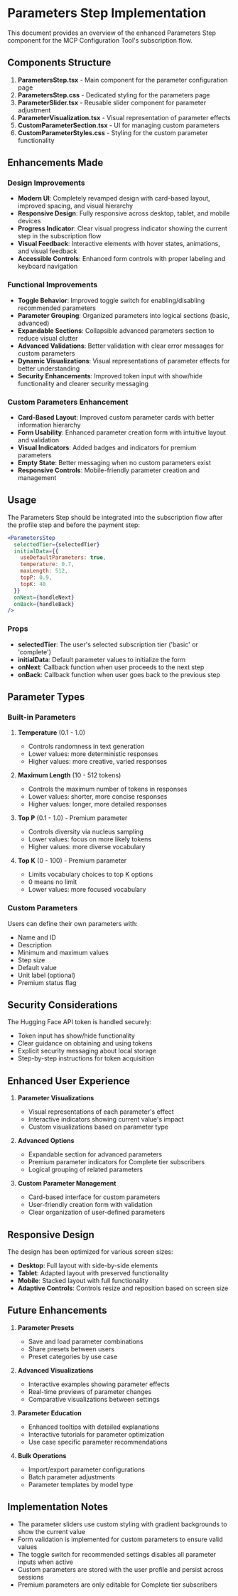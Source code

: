 # Parameters Step Implementation

This document provides an overview of the enhanced Parameters Step component for the MCP Configuration Tool's subscription flow.

## Components Structure

1. **ParametersStep.tsx** - Main component for the parameter configuration page
2. **ParametersStep.css** - Dedicated styling for the parameters page
3. **ParameterSlider.tsx** - Reusable slider component for parameter adjustment
4. **ParameterVisualization.tsx** - Visual representation of parameter effects
5. **CustomParameterSection.tsx** - UI for managing custom parameters
6. **CustomParameterStyles.css** - Styling for the custom parameter functionality

## Enhancements Made

### Design Improvements

- **Modern UI**: Completely revamped design with card-based layout, improved spacing, and visual hierarchy
- **Responsive Design**: Fully responsive across desktop, tablet, and mobile devices
- **Progress Indicator**: Clear visual progress indicator showing the current step in the subscription flow
- **Visual Feedback**: Interactive elements with hover states, animations, and visual feedback
- **Accessible Controls**: Enhanced form controls with proper labeling and keyboard navigation

### Functional Improvements

- **Toggle Behavior**: Improved toggle switch for enabling/disabling recommended parameters
- **Parameter Grouping**: Organized parameters into logical sections (basic, advanced)
- **Expandable Sections**: Collapsible advanced parameters section to reduce visual clutter
- **Advanced Validations**: Better validation with clear error messages for custom parameters
- **Dynamic Visualizations**: Visual representations of parameter effects for better understanding
- **Security Enhancements**: Improved token input with show/hide functionality and clearer security messaging

### Custom Parameters Enhancement

- **Card-Based Layout**: Improved custom parameter cards with better information hierarchy
- **Form Usability**: Enhanced parameter creation form with intuitive layout and validation
- **Visual Indicators**: Added badges and indicators for premium parameters
- **Empty State**: Better messaging when no custom parameters exist
- **Responsive Controls**: Mobile-friendly parameter creation and management

## Usage

The Parameters Step should be integrated into the subscription flow after the profile step and before the payment step:

```jsx
<ParametersStep
  selectedTier={selectedTier}
  initialData={{
    useDefaultParameters: true,
    temperature: 0.7,
    maxLength: 512,
    topP: 0.9,
    topK: 40
  }}
  onNext={handleNext}
  onBack={handleBack}
/>
```

### Props

- **selectedTier**: The user's selected subscription tier ('basic' or 'complete')
- **initialData**: Default parameter values to initialize the form
- **onNext**: Callback function when user proceeds to the next step
- **onBack**: Callback function when user goes back to the previous step

## Parameter Types

### Built-in Parameters

1. **Temperature** (0.1 - 1.0)
   - Controls randomness in text generation
   - Lower values: more deterministic responses
   - Higher values: more creative, varied responses

2. **Maximum Length** (10 - 512 tokens)
   - Controls the maximum number of tokens in responses
   - Lower values: shorter, more concise responses
   - Higher values: longer, more detailed responses

3. **Top P** (0.1 - 1.0) - Premium parameter
   - Controls diversity via nucleus sampling
   - Lower values: focus on more likely tokens
   - Higher values: more diverse vocabulary

4. **Top K** (0 - 100) - Premium parameter
   - Limits vocabulary choices to top K options
   - 0 means no limit
   - Lower values: more focused vocabulary

### Custom Parameters

Users can define their own parameters with:
- Name and ID
- Description
- Minimum and maximum values
- Step size
- Default value
- Unit label (optional)
- Premium status flag

## Security Considerations

The Hugging Face API token is handled securely:
- Token input has show/hide functionality
- Clear guidance on obtaining and using tokens
- Explicit security messaging about local storage
- Step-by-step instructions for token acquisition

## Enhanced User Experience

1. **Parameter Visualizations**
   - Visual representations of each parameter's effect
   - Interactive indicators showing current value's impact
   - Custom visualizations based on parameter type

2. **Advanced Options**
   - Expandable section for advanced parameters
   - Premium parameter indicators for Complete tier subscribers
   - Logical grouping of related parameters

3. **Custom Parameter Management**
   - Card-based interface for custom parameters
   - User-friendly creation form with validation
   - Clear organization of user-defined parameters

## Responsive Design

The design has been optimized for various screen sizes:
- **Desktop**: Full layout with side-by-side elements
- **Tablet**: Adapted layout with preserved functionality
- **Mobile**: Stacked layout with full functionality
- **Adaptive Controls**: Controls resize and reposition based on screen size

## Future Enhancements

1. **Parameter Presets**
   - Save and load parameter combinations
   - Share presets between users
   - Preset categories by use case

2. **Advanced Visualizations**
   - Interactive examples showing parameter effects
   - Real-time previews of parameter changes
   - Comparative visualizations between settings

3. **Parameter Education**
   - Enhanced tooltips with detailed explanations
   - Interactive tutorials for parameter optimization
   - Use case specific parameter recommendations

4. **Bulk Operations**
   - Import/export parameter configurations
   - Batch parameter adjustments
   - Parameter templates by model type

## Implementation Notes

- The parameter sliders use custom styling with gradient backgrounds to show the current value
- Form validation is implemented for custom parameters to ensure valid values
- The toggle switch for recommended settings disables all parameter inputs when active
- Custom parameters are stored with the user profile and persist across sessions
- Premium parameters are only editable for Complete tier subscribers
